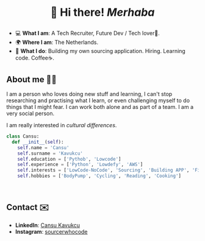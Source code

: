 # <p align="center" style="font-weight:bold"> 👋 <b>Hi there! **_Merhaba_**</b> <p>

- 💻 **What I am**: A Tech Recruiter, Future Dev / Tech lover🫧.
- 🌍 **Where I am**: The Netherlands.
- 🤔 **What I do**: Building my own sourcing application. Hiring. Learning code. Coffee☕️.


## About me 🙋‍♀️

I am a person who loves doing new stuff and learning, I can't stop researching and practising what I learn, or even challenging myself to do things that I might fear. I can work both alone and as part of a team. I am a very social person.

I am really interested in _cultural differences_.

```python
class Cansu:
  def __init__(self):
    self.name = 'Cansu'
    self.surname = 'Kavukcu'
    self.education = ['Pythob', 'Lowcode']
    self.experience = ['Python', 'Lowdefy', 'AWS']
    self.interests = ['LowCode-NoCode', 'Sourcing', 'Building APP', 'Finance', 'Space']
    self.hobbies = ['BodyPump', 'Cycling', 'Reading', 'Cooking']
```
<br />





## Contact ✉️

- **LinkedIn**: [Cansu Kavukcu](https://www.linkedin.com/in/cansu-kavukcu/)
- **Instagram**: [sourcerwhocode](https://www.instagram.com/sourcerwhocode/)
